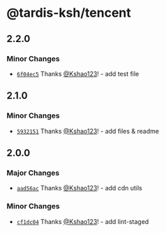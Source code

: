 # @tardis-ksh/tencent

## 2.2.0

### Minor Changes

- [`6f04ec5`](https://github.com/tardis-ksh/tool-box/commit/6f04ec554089bc8f5a122b62f5e38e0b9aff8c0c) Thanks [@Kshao123](https://github.com/Kshao123)! - add test file

## 2.1.0

### Minor Changes

- [`5932151`](https://github.com/tardis-ksh/tool-box/commit/5932151e81d7255bf4b8f4e790073bf8b30bfd4f) Thanks [@Kshao123](https://github.com/Kshao123)! - add files & readme

## 2.0.0

### Major Changes

- [`aad56ac`](https://github.com/tardis-ksh/tool-box/commit/aad56acb5da26d2973de42b1223e3f6c9dd0939a) Thanks [@Kshao123](https://github.com/Kshao123)! - add cdn utils

### Minor Changes

- [`cf1dc04`](https://github.com/tardis-ksh/tool-box/commit/cf1dc046742faaa2fb2cc907ea730dbe73ea9118) Thanks [@Kshao123](https://github.com/Kshao123)! - add lint-staged

